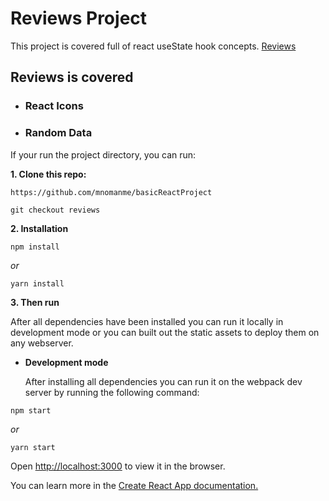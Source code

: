 # Reviews Project

This project is covered full of react useState hook concepts. [Reviews](https://basic-react-review.netlify.app/)

## Reviews is covered

- ### React Icons

- ### Random Data

If your run the project directory, you can run:

**1. Clone this repo:**

```git
https://github.com/mnomanme/basicReactProject
```

```git
git checkout reviews
```

**2. Installation**

```npm
npm install
```

_or_

```yarn
yarn install
```

**3. Then run**

After all dependencies have been installed you can run it locally in development mode or you can built out the static assets to deploy them on any webserver.

- **Development mode**

  After installing all dependencies you can run it on the webpack dev server by running the following command:

```npm
npm start
```

_or_

```yarn
yarn start
```

Open <http://localhost:3000> to view it in the browser.

You can learn more in the [Create React App documentation.](https://create-react-app.dev/docs/getting-started/)
